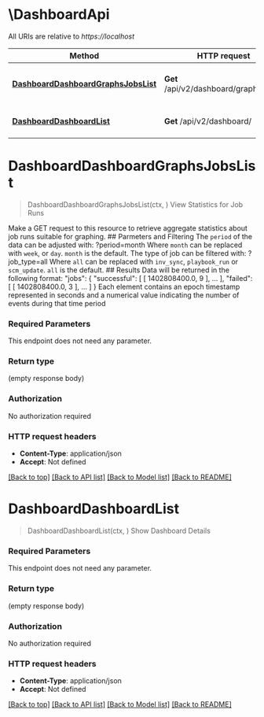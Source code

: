 # \DashboardApi

All URIs are relative to *https://localhost*

Method | HTTP request | Description
------------- | ------------- | -------------
[**DashboardDashboardGraphsJobsList**](DashboardApi.md#DashboardDashboardGraphsJobsList) | **Get** /api/v2/dashboard/graphs/jobs/ |  View Statistics for Job Runs
[**DashboardDashboardList**](DashboardApi.md#DashboardDashboardList) | **Get** /api/v2/dashboard/ | Show Dashboard Details


# **DashboardDashboardGraphsJobsList**
> DashboardDashboardGraphsJobsList(ctx, )
 View Statistics for Job Runs

 Make a GET request to this resource to retrieve aggregate statistics about job runs suitable for graphing.  ## Parmeters and Filtering  The `period` of the data can be adjusted with:      ?period=month  Where `month` can be replaced with `week`, or `day`.  `month` is the default.  The type of job can be filtered with:      ?job_type=all  Where `all` can be replaced with `inv_sync`, `playbook_run` or `scm_update`.  `all` is the default.  ## Results  Data will be returned in the following format:      \"jobs\": {             \"successful\": [                 [                     1402808400.0,                      9                 ], ... ],             \"failed\": [              [                     1402808400.0,                      3                 ], ... ]     }  Each element contains an epoch timestamp represented in seconds and a numerical value indicating the number of events during that time period

### Required Parameters
This endpoint does not need any parameter.

### Return type

 (empty response body)

### Authorization

No authorization required

### HTTP request headers

 - **Content-Type**: application/json
 - **Accept**: Not defined

[[Back to top]](#) [[Back to API list]](../README.md#documentation-for-api-endpoints) [[Back to Model list]](../README.md#documentation-for-models) [[Back to README]](../README.md)

# **DashboardDashboardList**
> DashboardDashboardList(ctx, )
Show Dashboard Details



### Required Parameters
This endpoint does not need any parameter.

### Return type

 (empty response body)

### Authorization

No authorization required

### HTTP request headers

 - **Content-Type**: application/json
 - **Accept**: Not defined

[[Back to top]](#) [[Back to API list]](../README.md#documentation-for-api-endpoints) [[Back to Model list]](../README.md#documentation-for-models) [[Back to README]](../README.md)

